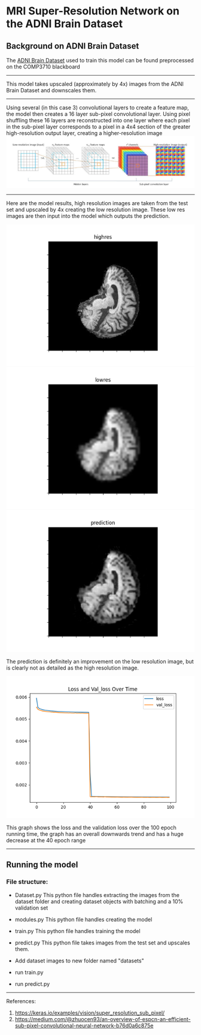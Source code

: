 # MRI Super-Resolution Network on the ADNI Brain Dataset

## Background on ADNI Brain Dataset
The [ADNI Brain Dataset](http://adni.loni.usc.edu/) used to train this model can be found preprocessed on the COMP3710 blackboard
***

This model takes upscaled (approximately by 4x) images from the ADNI Brain Dataset and downscales them.
***
Using several (in this case 3) convolutional layers to create a feature map, the model then creates a 16 layer sub-pixel convolutional layer. Using pixel shuffling these 16 layers are reconstructed into one layer where each pixel in the sub-pixel layer corresponds to a pixel in a 4x4 section of the greater high-resolution output layer, creating a higher-resolution image
![graph](images/graph.png)
***
Here are the model results, high resolution images are taken from the test set and upscaled by 4x creating the low resolution image. These low res images are then input into the model which outputs the prediction.

![highres](images/0-highres.png)
![lowres](images/0-lowres.png)
![prediction](images/0-prediction.png)

The prediction is definitely an improvement on the low resolution image, but is clearly not as detailed as the high resolution image.

![loss graph](images/Figure_6.png)

This graph shows the loss and the validation loss over the 100 epoch running time, the graph has an overall downwards trend and has a huge decrease at the 40 epoch range
***
## Running the model
### File structure:
- Dataset.py
  This python file handles extracting the images from the dataset folder and creating dataset objects with batching and a 10% validation set
- modules.py
  This python file handles creating the model
- train.py
  This python file handles training the model
- predict.py
  This python file takes images from the test set and upscales them.
  
  
- Add dataset images to new folder named "datasets"
- run train.py
- run predict.py

***
References:

1. https://keras.io/examples/vision/super_resolution_sub_pixel/
2. https://medium.com/@zhuocen93/an-overview-of-espcn-an-efficient-sub-pixel-convolutional-neural-network-b76d0a6c875e
